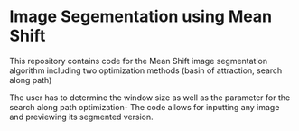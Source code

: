 # Image Segementation using Mean Shift

This repository contains code for the Mean Shift image segmentation algorithm including two optimization methods (basin of attraction, search along path)

The user has to determine the window size as well as the parameter for the search along path optimization-
The code allows for inputting any image and previewing its segmented version. 
